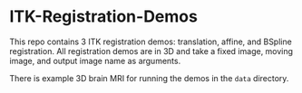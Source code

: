 # ITK-Registration-Demos

This repo contains 3 ITK registration demos: translation, affine, and BSpline registration. All registration demos are in 3D and take a fixed image, moving image, and output image name as arguments. 

There is example 3D brain MRI for running the demos in the `data` directory.
